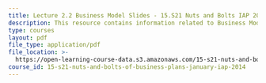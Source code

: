```yaml
---
title: Lecture 2.2 Business Model Slides - 15.S21 Nuts and Bolts IAP 2014
description: This resource contains information related to Business Model.
type: courses
layout: pdf
file_type: application/pdf
file_location: >-
  https://open-learning-course-data.s3.amazonaws.com/15-s21-nuts-and-bolts-of-business-plans-january-iap-2014/dab4a349c072c4d9bbc7158a5c0be788_MIT15_S21IAP14_Session2.2.pdf
course_id: 15-s21-nuts-and-bolts-of-business-plans-january-iap-2014
---
```

